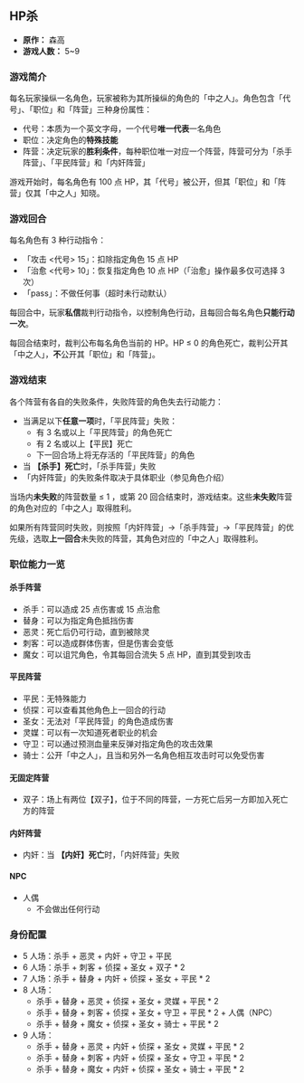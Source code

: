## HP杀

- **原作：** 森高
- **游戏人数：** 5~9

### 游戏简介

每名玩家操纵一名角色，玩家被称为其所操纵的角色的「中之人」。角色包含「代号」、「职位」和「阵营」三种身份属性：
 - 代号：本质为一个英文字母，一个代号**唯一代表**一名角色
 - 职位：决定角色的**特殊技能**
 - 阵营：决定玩家的**胜利条件**，每种职位唯一对应一个阵营，阵营可分为「杀手阵营」、「平民阵营」和「内奸阵营」

游戏开始时，每名角色有 100 点 HP，其「代号」被公开，但其「职位」和「阵营」仅其「中之人」知晓。

### 游戏回合

每名角色有 3 种行动指令：
 - 「攻击 <代号> 15」：扣除指定角色 15 点 HP
 - 「治愈 <代号> 10」：恢复指定角色 10 点 HP（「治愈」操作最多仅可选择 3 次）
 - 「pass」：不做任何事（超时未行动默认）

每回合中，玩家**私信**裁判行动指令，以控制角色行动，且每回合每名角色**只能行动一次**。

每回合结束时，裁判公布每名角色当前的 HP。HP ≤ 0 的角色死亡，裁判公开其「中之人」，**不**公开其「职位」和「阵营」。

### 游戏结束

各个阵营有各自的失败条件，失败阵营的角色失去行动能力：
- 当满足以下**任意一项**时，「平民阵营」失败：
    - 有 3 名或以上「平民阵营」的角色死亡
    - 有 2 名或以上【平民】死亡
    - 下一回合场上将无存活的「平民阵营」的角色
- 当 **【杀手】死亡**时，「杀手阵营」失败
- 「内奸阵营」的失败条件取决于具体职业（参见角色介绍）

当场内**未失败**的阵营数量 ≤ 1 ，或第 20 回合结束时，游戏结束。这些**未失败**阵营的角色对应的「中之人」取得胜利。

如果所有阵营同时失败，则按照「内奸阵营」→「杀手阵营」→「平民阵营」的优先级，选取**上一回合**未失败的阵营，其角色对应的「中之人」取得胜利。

### 职位能力一览

#### 杀手阵营

- 杀手：可以造成 25 点伤害或 15 点治愈
- 替身：可以为指定角色抵挡伤害
- 恶灵：死亡后仍可行动，直到被除灵
- 刺客：可以造成群体伤害，但是伤害会变低
- 魔女：可以诅咒角色，令其每回合流失 5 点 HP，直到其受到攻击

#### 平民阵营

- 平民：无特殊能力
- 侦探：可以查看其他角色上一回合的行动
- 圣女：无法对「平民阵营」的角色造成伤害
- 灵媒：可以有一次知道死者职业的机会
- 守卫：可以通过预测血量来反弹对指定角色的攻击效果
- 骑士：公开「中之人」，且当和另外一名角色相互攻击时可以免受伤害

#### 无固定阵营

- 双子：场上有两位【双子】，位于不同的阵营，一方死亡后另一方即加入死亡方的阵营

#### 内奸阵营

- 内奸：当 **【内奸】死亡**时，「内奸阵营」失败

#### NPC

- 人偶
    - 不会做出任何行动

### 身份配置

- 5 人场：杀手 + 恶灵 + 内奸 + 守卫 + 平民
- 6 人场：杀手 + 刺客 + 侦探 + 圣女 + 双子 * 2
- 7 人场：杀手 + 替身 + 内奸 + 侦探 + 圣女 + 平民 * 2
- 8 人场：
    - 杀手 + 替身 + 恶灵 + 侦探 + 圣女 + 灵媒 + 平民 * 2
    - 杀手 + 替身 + 刺客 + 侦探 + 圣女 + 守卫 + 平民 * 2 + 人偶（NPC）
    - 杀手 + 替身 + 魔女 + 侦探 + 圣女 + 骑士 + 平民 * 2
- 9 人场：
    - 杀手 + 替身 + 恶灵 + 内奸 + 侦探 + 圣女 + 灵媒 + 平民 * 2
    - 杀手 + 替身 + 刺客 + 内奸 + 侦探 + 圣女 + 守卫 + 平民 * 2
    - 杀手 + 替身 + 魔女 + 内奸 + 侦探 + 圣女 + 骑士 + 平民 * 2

